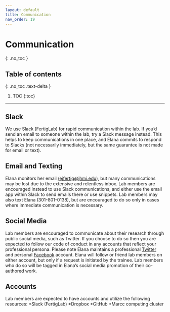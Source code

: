 ```yaml
---
layout: default
title: Communication
nav_order: 19
---
```


# Communication
{: .no_toc }

## Table of contents
{: .no_toc .text-delta }

1. TOC
{:toc}

---


## Slack

We use Slack (FertigLab) for rapid communication within the lab. If you’d send an email to someone within the lab, try a Slack message instead. This helps to keep communications in one place, and Elana commits to respond to Slacks (not necessarily immediately, but the same guarantee is not made for email or text). 

## Email and Texting

Elana monitors her email <a href = "mailto: ejfertig@jhmi.edu">(ejfertig@jhmi.edu)</a>, but many communications may be lost due to the extensive and relentless inbox. Lab members are encouraged instead to use Slack communications, and either use the email app within Slack to send emails there or use snippets. Lab members may also text Elana (301-801-0138), but are encouraged to do so only in cases where immediate communication is necessary.

## Social Media

Lab members are encouraged to communicate about their research through public social media, such as Twitter. If you choose to do so then you are expected to follow our code of conduct in any accounts that reflect your professional persona. Please note Elana maintains a professional <a href="https://twitter.com/FertigLab" target="_blank">Twitter</a> and personal <a href="https://www.facebook.com/lanilonzo" target="_blank">Facebook</a> account. Elana will follow or friend lab members on either account, but only if a request is initiated by the trainee. Lab members who do so will be tagged in Elana’s social media promotion of their co-authored work.

## Accounts

Lab members are expected to have accounts and utilize the following resources: 
*Slack (FertigLab)
*Dropbox 
*GitHub
*Marcc computing cluster

<!-- just_the_docs:
  # Define which collections are used in just-the-docs
  collections:
    # Reference the "tests" collection
    tests:
      # Give the collection a name
      name: Tests
      # Exclude the collection from the navigation
      # Supports true or false (default)
      # nav_exclude: true
      # Fold the collection in the navigation
      # Supports true or false (default)
      # nav_fold: true  # note: this option is new in v0.4
      # Exclude the collection from the search
      # Supports true or false (default)
      # search_exclude: true -->
